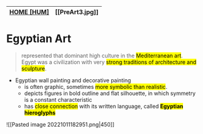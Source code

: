 | **[HOME [HUM]](HUM101#^HUMART2)** | **[[PreArt3.jpg]]** | 
| --------------------------------- | ------------------- |

# Egyptian Art
> represented that dominant high culture in the <mark class="hltr-blue">Mediterranean art</mark>. Egypt was a civilization with very <mark class="hltr-blue">strong traditions of architecture and sculpture</mark>.

- Egyptian wall painting and decorative painting
	- is often graphic, sometimes <mark class="hltr-blue">more symbolic than realistic</mark>.
	- depicts figures in bold outline and flat silhouette, in which symmetry is a constant characteristic
	- has <mark class="hltr-lightgreen">close connection</mark> with its written language, called **<mark class="hltr-lightgreen">Egyptian hieroglyphs</mark>**

![[Pasted image 20221011182951.png|450]]